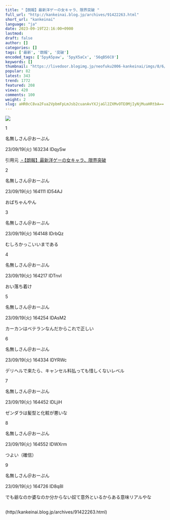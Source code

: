 ```yaml
---
title: "【朗報】最新洋ゲーの女キャラ、限界突破 "
full_url: "http://kankeinai.blog.jp/archives/91422263.html"
short_url: "kankeinai"
language: "ja"
date: 2023-09-19T22:16:00+0900
lastmod: 
draft: false
author: []
categories: []
tags: ['最新', '朗報', '突破']
encoded_tags: ['5pyA5paw', '5pyX5aCx', '56qB56C0']
keywords: []
thumbnail: "https://livedoor.blogimg.jp/neofuku2006-kankeinai/imgs/8/6/863fb9fb-s.jpg"
popular: 82
latest: 343
trend: 1772
featured: 208
views: 420
comments: 100
weight: 2
slug: aHR0cC8va2Fua2VpbmFpLmJsb2cuanAvYXJjaGl2ZXMvOTE0MjIyNjMuaHRtbA==
---
```


![](https://livedoor.blogimg.jp/neofuku2006-kankeinai/imgs/8/6/863fb9fb-s.jpg)

<div><p class='t_h'>1 <p>名無しさん＠おーぷん</p> <p> 23/09/19(火) 163234 IDqySw</p></p><p>引用元 <a href='http//2chspa.com/thread/livejupiter/1695108754' target='_blank'>・</a><a href='https//hayabusa.open2ch.net/test/read.cgi/livejupiter/1695108754/' target='_blank'>【朗報】最新洋ゲーの女キャラ、限界突破</a></p><p class='t_h'>2 <p>名無しさん＠おーぷん</p> <p> 23/09/19(火) 164111 ID54AJ</p></p> <p class='t_b'> おばちゃんやん </p> <p class='t_h'>3 <p>名無しさん＠おーぷん</p> <p> 23/09/19(火) 164148 IDrbQz</p></p> <p class='t_b'> むしろかっこいいまである </p> <p class='t_h'>4 <p>名無しさん＠おーぷん</p> <p> 23/09/19(火) 164217 IDTnvI</p></p> <p class='t_b'> おい落ち着け </p> <p class='t_h'>5 <p>名無しさん＠おーぷん</p> <p> 23/09/19(火) 164254 IDAsM2</p></p> <p class='t_b'> カーカンはベテランなんだからこれで正しい </p> <p class='t_h'>6 <p>名無しさん＠おーぷん</p> <p> 23/09/19(火) 164334 IDYRWc</p></p> <p class='t_b'> デリヘルで来たら、キャンセル料払っても惜しくないレベル </p> <p class='t_h'>7 <p>名無しさん＠おーぷん</p> <p> 23/09/19(火) 164452 IDLjiH</p></p> <p class='t_b'> ゼンダラは髪型と化粧が悪いな </p> <p class='t_h'>8 <p>名無しさん＠おーぷん</p> <p> 23/09/19(火) 164552 IDWXrm</p></p> <p class='t_b'> つよい（確信） </p> <p class='t_h'>9 <p>名無しさん＠おーぷん</p> <p> 23/09/19(火) 164726 ID8q8I</p></p> <p class='t_b'> でも爺なのか婆なのか分からない奴て意外といるからある意味リアルやな </p> <img border='0' width='1' height='1' src='https//www12.a8.net/0.gif?a8mat=2BJK9W+3WIBJM+249K+BWGDT' alt=''> </div>

(http//kankeinai.blog.jp/archives/91422263.html)
